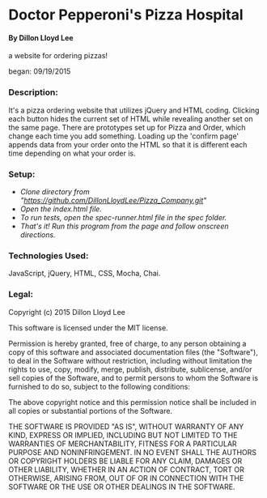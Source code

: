# Doctor Pepperoni's Pizza Hospital

#### By Dillon Lloyd Lee

a website for ordering pizzas!

began: 09/19/2015


### Description:

It's a pizza ordering website that utilizes jQuery and HTML coding.  Clicking each button hides the current set of HTML while revealing another set on the same page.  There are prototypes set up for Pizza and Order, which change each time you add something.  Loading up the 'confirm page' appends data from your order onto the HTML so that it is different each time depending on what your order is.


### Setup:

* _Clone directory from "https://github.com/DillonLloydLee/Pizza_Company.git"_
* _Open the index.html file._
* _To run tests, open the spec-runner.html file in the spec folder._
* _That's it!  Run this program from the page and follow onscreen directions._


### Technologies Used:

JavaScript, jQuery, HTML, CSS, Mocha, Chai.


### Legal:


Copyright (c) 2015 Dillon Lloyd Lee

This software is licensed under the MIT license.

Permission is hereby granted, free of charge, to any person obtaining a copy of this software and associated documentation files (the "Software"), to deal in the Software without restriction, including without limitation the rights to use, copy, modify, merge, publish, distribute, sublicense, and/or sell copies of the Software, and to permit persons to whom the Software is furnished to do so, subject to the following conditions:

The above copyright notice and this permission notice shall be included in all copies or substantial portions of the Software.

THE SOFTWARE IS PROVIDED "AS IS", WITHOUT WARRANTY OF ANY KIND, EXPRESS OR IMPLIED, INCLUDING BUT NOT LIMITED TO THE WARRANTIES OF MERCHANTABILITY, FITNESS FOR A PARTICULAR PURPOSE AND NONINFRINGEMENT. IN NO EVENT SHALL THE AUTHORS OR COPYRIGHT HOLDERS BE LIABLE FOR ANY CLAIM, DAMAGES OR OTHER LIABILITY, WHETHER IN AN ACTION OF CONTRACT, TORT OR OTHERWISE, ARISING FROM, OUT OF OR IN CONNECTION WITH THE SOFTWARE OR THE USE OR OTHER DEALINGS IN THE SOFTWARE.
